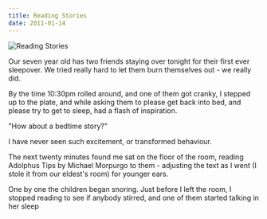 ```yaml
---
title: Reading Stories
date: 2011-01-14
---
```


![Reading Stories](https://source.unsplash.com/l7dbl-sUg3k/1600x900)

Our seven year old has two friends staying over tonight for their first ever sleepover. We tried really hard to let them burn themselves out - we really did.

By the time 10:30pm rolled around, and one of them got cranky, I stepped up to the plate, and while asking them to please get back into bed, and please try to get to sleep, had a flash of inspiration.

"How about a bedtime story?"

I have never seen such excitement, or transformed behaviour.

The next twenty minutes found me sat on the floor of the room, reading Adolphus Tips by Michael Morpurgo to them - adjusting the text as I went (I stole it from our eldest's room) for younger ears.

One by one the children began snoring. Just before I left the room, I stopped reading to see if anybody stirred, and one of them started talking in her sleep